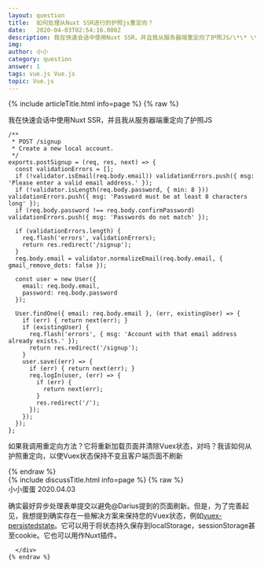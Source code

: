 ```yaml
---
layout: question
title:  如何处理从Nuxt SSR进行的护照js重定向？
date:   2020-04-03T02:54:16.000Z
description: 我在快速会话中使用Nuxt SSR，并且我从服务器端重定向了护照JS/\*\* \* POST /signup \* Create a new local...
img: 
author: 小小
category: question
answer: 1
tags: vue.js Vue.js
topic: Vue.js
---
```

<div class="article-root">
  <div class="article">
    {% include articleTitle.html info=page %}
    {% raw %}
    <div class="article-content"><p><font style="vertical-align: inherit;"><font style="vertical-align: inherit;">我在快速会话中使用Nuxt SSR，并且我从服务器端重定向了护照JS</font></font></p>

<pre><code>/**<font></font>
 * POST /signup<font></font>
 * Create a new local account.<font></font>
 */<font></font>
exports.postSignup = (req, res, next) =&gt; {<font></font>
  const validationErrors = [];<font></font>
  if (!validator.isEmail(req.body.email)) validationErrors.push({ msg: 'Please enter a valid email address.' });<font></font>
  if (!validator.isLength(req.body.password, { min: 8 })) validationErrors.push({ msg: 'Password must be at least 8 characters long' });<font></font>
  if (req.body.password !== req.body.confirmPassword) validationErrors.push({ msg: 'Passwords do not match' });<font></font>
<font></font>
  if (validationErrors.length) {<font></font>
    req.flash('errors', validationErrors);<font></font>
    return res.redirect('/signup');<font></font>
  }<font></font>
  req.body.email = validator.normalizeEmail(req.body.email, { gmail_remove_dots: false });<font></font>
<font></font>
  const user = new User({<font></font>
    email: req.body.email,<font></font>
    password: req.body.password<font></font>
  });<font></font>
<font></font>
  User.findOne({ email: req.body.email }, (err, existingUser) =&gt; {<font></font>
    if (err) { return next(err); }<font></font>
    if (existingUser) {<font></font>
      req.flash('errors', { msg: 'Account with that email address already exists.' });<font></font>
      return res.redirect('/signup');<font></font>
    }<font></font>
    user.save((err) =&gt; {<font></font>
      if (err) { return next(err); }<font></font>
      req.logIn(user, (err) =&gt; {<font></font>
        if (err) {<font></font>
          return next(err);<font></font>
        }<font></font>
        res.redirect('/');<font></font>
      });<font></font>
    });<font></font>
  });<font></font>
};<font></font>
</code></pre>

<p><font style="vertical-align: inherit;"><font style="vertical-align: inherit;">如果我调用重定向方法？</font><font style="vertical-align: inherit;">它将重新加载页面并清除Vuex状态，对吗？</font><font style="vertical-align: inherit;">我该如何从护照重定向，以使Vuex状态保持不变且客户端页面不刷新</font></font></p></div>
    {% endraw %}
  </div>

  <div class="discuss-wrapper">
    {% include discussTitle.html info=page %}
    {% raw %}
    <div class="discuss-item">
        <div class="discuss-parent">
          <div class="discuss-meta">
            <span class="discuss-user">小小蛋蛋</span>
            <span class="discuss-time">2020.04.03</span>
          </div>
          <div class="discuss-comment"><p><font style="vertical-align: inherit;"><font style="vertical-align: inherit;">确实最好异步处理表单提交以避免@Darius提到的页面刷新。</font><font style="vertical-align: inherit;">但是，为了完善起见，我想提到确实存在一些解决方案来保持您的Vuex状态，例如</font></font><a href="https://github.com/robinvdvleuten/vuex-persistedstate/" rel="nofollow noreferrer"><font style="vertical-align: inherit;"><font style="vertical-align: inherit;">vuex-persistedstate</font></font></a><font style="vertical-align: inherit;"><font style="vertical-align: inherit;">。</font><font style="vertical-align: inherit;">它可以用于将状态持久保存到localStorage，sessionStorage甚至cookie。</font><font style="vertical-align: inherit;">它也可以用作Nuxt插件。</font></font></p></div>
        </div>
        
      </div>
    {% endraw %}
  </div>
<div>
